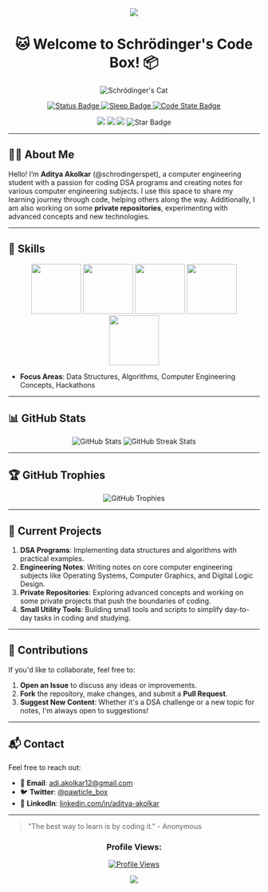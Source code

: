 <div align="center">
    <img src="https://capsule-render.vercel.app/api?animation=fadeIn&type=waving&color=gradient&height=200&fontAlignY=40"/>
</div>

<h1 align="center">🐱 Welcome to Schrödinger's Code Box! 📦</h1>

<p align="center">
    <img src="https://github.com/schrodingerspet/schrodingerspet/assets/161422183/aa3705a1-b0b0-4883-9588-8aa0ac08d404" alt="Schrödinger's Cat" />
</p>


<p align="center">
    <a href="https://en.wikipedia.org/wiki/Data_structure">
        <img src="https://img.shields.io/badge/status-learning%20DSA%20and%20CS%20concepts-brightgreen" alt="Status Badge" />
    </a>
    <a href="https://en.wikipedia.org/wiki/Schr%C3%B6dinger%27s_cat">
        <img src="https://img.shields.io/badge/sleep-intermittent-red" alt="Sleep Badge" />
    </a>
    <a href="https://en.wikipedia.org/wiki/Computer_engineering">
        <img src="https://img.shields.io/badge/code-DSA%20and%20notes%20in%20progress-yellow" alt="Code State Badge" />
    </a>
    
<p align="center">
   <img src="https://img.shields.io/github/license/schrodingerspet/schrodingerspet "/>
   <img src="https://img.shields.io/github/stars/schrodingerspet/schrodingerspet "/>
   <img src="https://img.shields.io/github/forks/schrodingerspet/schrodingerspet "/>
   <img src="https://img.shields.io/static/v1?label=%F0%9F%8C%9F&message=If%20Useful&style=style=flat&color=BC4E99" alt="Star Badge"/>
</p>


---

## 👨‍🎓 About Me

Hello! I’m **Aditya Akolkar** (@schrodingerspet), a computer engineering student with a passion for coding DSA programs and creating notes for various computer engineering subjects. I use this space to share my learning journey through code, helping others along the way. Additionally, I am also working on some **private repositories**, experimenting with advanced concepts and new technologies.

---

## 🚀 Skills

<p align="center">
    <img src="https://user-images.githubusercontent.com/74038190/212257472-08e52665-c503-4bd9-aa20-f5a4dae769b5.gif" width="100">
    <img src="https://user-images.githubusercontent.com/74038190/212257468-1e9a91f1-b626-4baa-b15d-5c385dfa7ed2.gif" width="100">
    <img src="https://user-images.githubusercontent.com/74038190/212257465-7ce8d493-cac5-494e-982a-5a9deb852c4b.gif" width="100">
    <img src="https://user-images.githubusercontent.com/74038190/212281763-e6ecd7ef-c4aa-45b6-a97c-f33f6bb592bd.gif" width="100">
    <img src="https://user-images.githubusercontent.com/74038190/212281775-b468df30-4edc-4bf8-a4ee-f52e1aaddc86.gif" width="100">
</p>

- **Focus Areas**: Data Structures, Algorithms, Computer Engineering Concepts, Hackathons

---

## 📊 GitHub Stats

<p align="center">
     <img src="https://github-readme-stats.vercel.app/api?username=schrodingerspet&show_icons=true&theme=gruvbox" alt="GitHub Stats" />
     <img src="https://github-readme-streak-stats.herokuapp.com/?user=schrodingerspet&theme=gruvbox" alt="GitHub Streak Stats" />
</p>

---

## 🏆 GitHub Trophies

<p align="center">
    <img src="https://github-profile-trophy.vercel.app/?username=schrodingerspet&theme=radical" alt="GitHub Trophies" />
</p>

---

## 📝 Current Projects

1. **DSA Programs**: Implementing data structures and algorithms with practical examples.
2. **Engineering Notes**: Writing notes on core computer engineering subjects like Operating Systems, Computer Graphics, and Digital Logic Design.
3. **Private Repositories**: Exploring advanced concepts and working on some private projects that push the boundaries of coding.
4. **Small Utility Tools**: Building small tools and scripts to simplify day-to-day tasks in coding and studying.

---

## 🤝 Contributions

If you'd like to collaborate, feel free to:
1. **Open an Issue** to discuss any ideas or improvements.
2. **Fork** the repository, make changes, and submit a **Pull Request**.
3. **Suggest New Content**: Whether it's a DSA challenge or a new topic for notes, I'm always open to suggestions!

---

## 📬 Contact

Feel free to reach out:

- 📧 **Email**: adi.akolkar12@gmail.com
- 🐦 **Twitter**: [@pawticle_box](https://twitter.com/pawticle_box)
- 💼 **LinkedIn**: [linkedin.com/in/aditya-akolkar](https://linkedin.com/in/aditya-akolkar)

---

> "The best way to learn is by coding it." - Anonymous

<h3 align="center">Profile Views:</h3>

<p align="center">
    <a href="https://visitcount.itsvg.in/api?id=schrodingerspet&label=Profile%20Views&color=6&icon=1&pretty=true">
        <img src="https://visitcount.itsvg.in/api?id=schrodingerspe&label=Profile%20Views&color=6&icon=1&pretty=true" alt="Profile Views">
    </a>
</p>

<div align="center">
  <img src="https://capsule-render.vercel.app/api?type=waving&color=gradient&height=200&section=footer"/>
</div>

